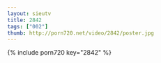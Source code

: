 ```yaml
--- 
layout: sieutv
title: 2842
tags: ["002"]
thumb: http://porn720.net/video/2842/poster.jpg
---
```

{% include porn720 key="2842" %} 
